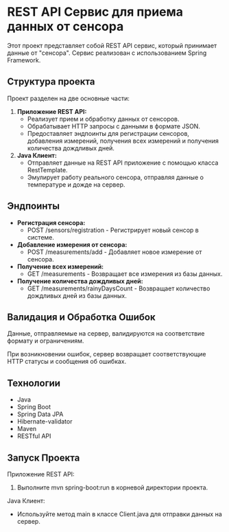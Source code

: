 REST API Сервис для приема данных от сенсора
=====================================================

Этот проект представляет собой REST API сервис, который принимает данные от "сенсора". Сервис реализован с использованием Spring Framework.

Структура проекта
-----------------

Проект разделен на две основные части:

1.  **Приложение REST API:**
    *   Реализует прием и обработку данных от сенсоров.
    *   Обрабатывает HTTP запросы с данными в формате JSON.
    *   Предоставляет эндпоинты для регистрации сенсоров, добавления измерений, получения всех измерений и получения количества дождливых дней.
2.  **Java Клиент:**
    *   Отправляет данные на REST API приложение с помощью класса RestTemplate.
    *   Эмулирует работу реального сенсора, отправляя данные о температуре и дожде на сервер.

Эндпоинты
---------

*   **Регистрация сенсора:**
    *   POST /sensors/registration - Регистрирует новый сенсор в системе.
*   **Добавление измерения от сенсора:**
    *   POST /measurements/add - Добавляет новое измерение от сенсора.
*   **Получение всех измерений:**
    *   GET /measurements - Возвращает все измерения из базы данных.
*   **Получение количества дождливых дней:**
    *   GET /measurements/rainyDaysCount - Возвращает количество дождливых дней из базы данных.

Валидация и Обработка Ошибок
----------------------------

Данные, отправляемые на сервер, валидируются на соответствие формату и ограничениям.

При возникновении ошибок, сервер возвращает соответствующие HTTP статусы и сообщения об ошибках.

Технологии
----------

*   Java
*   Spring Boot
*   Spring Data JPA
*   Hibernate-validator
*   Maven
*   RESTful API

Запуск Проекта
--------------

Приложение REST API:

1.  Выполните mvn spring-boot:run в корневой директории проекта.

Java Клиент:

*   Используйте метод main в классе Client.java для отправки данных на сервер.
